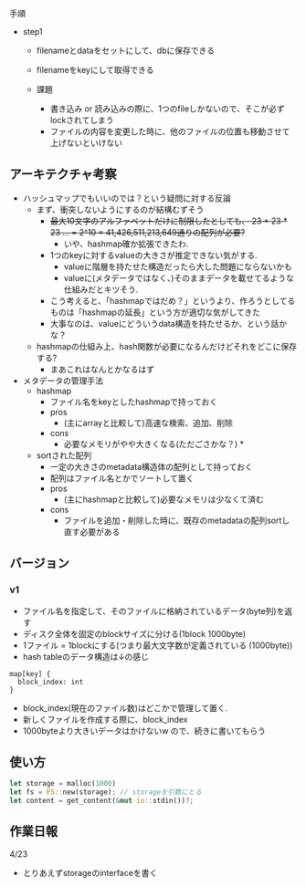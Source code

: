 

手順
* step1
  * filenameとdataをセットにして、dbに保存できる
  * filenameをkeyにして取得できる

  * 課題
    * 書き込み or 読み込みの際に、1つのfileしかないので、そこが必ずlockされてしまう
    * ファイルの内容を変更した時に、他のファイルの位置も移動させて上げないといけない

## アーキテクチャ考察
* ハッシュマップでもいいのでは？という疑問に対する反論
  * まず、衝突しないようにするのが結構むずそう
    * ~~最大10文字のアルファベットだけに制限したとしても、 23 * 23 * 23 ... = 2^10 = 41,426,511,213,649通りの配列が必要?~~
      * いや、hashmap確か拡張できたわ.
    * 1つのkeyに対するvalueの大きさが推定できない気がする.
      * valueに階層を持たせた構造だったら大した問題にならないかも
      * valueに(メタデータではなく、)そのままデータを載せてるような仕組みだとキツそう.
    * こう考えると、「hashmapではだめ？」というより、作ろうとしてるものは「hashmapの延長」という方が適切な気がしてきた
    * 大事なのは、valueにどういうdata構造を持たせるか、という話かな？
  * hashmapの仕組み上、hash関数が必要になるんだけどそれをどこに保存する?
    * まあこれはなんとかなるはず
* メタデータの管理手法
  * hashmap
    * ファイル名をkeyとしたhashmapで持っておく
    * pros
      * (主にarrayと比較して)高速な検索、追加、削除
    * cons
      * 必要なメモリがやや大きくなる(ただごさかな？)
        * 
  * sortされた配列
    * 一定の大きさのmetadata構造体の配列として持っておく
    * 配列はファイル名とかでソートして置く
    * pros
      * (主にhashmapと比較して)必要なメモリは少なくて済む
    * cons
      * ファイルを追加・削除した時に、既存のmetadataの配列sortし直す必要がある 

## バージョン
### v1
* ファイル名を指定して、そのファイルに格納されているデータ(byte列)を返す
* ディスク全体を固定のblockサイズに分ける(1block 1000byte)
* 1ファイル = 1blockにする(つまり最大文字数が定義されている (1000byte))
* hash tableのデータ構造は↓の感じ
```
map[key] {
  block_index: int
}
```
* block_index(現在のファイル数)はどこかで管理して置く.
* 新しくファイルを作成する際に、block_index
* 1000byteより大きいデータはかけないw ので、続きに書いてもらう

## 使い方
```rust
let storage = malloc(1000)
let fs = FS::new(storage); // storageを引数にとる
let content = get_content(&mut io::stdin())?;
```

## 作業日報
4/23
* とりあえずstorageのinterfaceを書く


